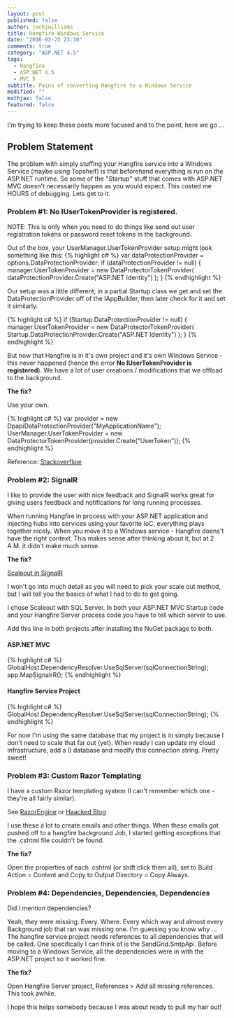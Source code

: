 ```yaml
---
layout: post
published: false
author: jackjwilliams
title: Hangfire Windows Service
date: "2016-02-25 23:30"
comments: true
category: "ASP.NET 4.5"
tags: 
  - Hangfire
  - ASP.NET 4.5
  - MVC 5
subtitle: Pains of converting Hangfire to a Windows Service
modified: ""
mathjax: false
featured: false
---
```



I'm trying to keep these posts more focused and to the point, here we go ...

## Problem Statement

The problem with simply stuffing your Hangfire service into a Windows Service (maybe using Topshelf) is that beforehand
everything is run on the ASP.NET runtime. So some of the "Startup" stuff that comes with ASP.NET MVC doesn't necessarily happen
as you would expect. This costed me HOURS of debugging. Lets get to it.

### Problem #1: No IUserTokenProvider is registered.

NOTE: This is only when you need to do things like send out user registration tokens or password reset tokens in the background.
 
Out of the box, your UserManager.UserTokenProvider setup might look something like this:
{% highlight c# %}
var dataProtectionProvider = options.DataProtectionProvider;
if (dataProtectionProvider != null)
{
    manager.UserTokenProvider = 
        new DataProtectorTokenProvider<ApplicationUser>(
            dataProtectionProvider.Create("ASP.NET Identity")
        );
}
{% endhighlight %}

Our setup was a little different, in a partial Startup class we get and set the DataProtectionProvider off of the IAppBuilder,
then later check for it and set it similarly.

{% highlight c# %}
if (Startup.DataProtectionProvider != null)
{
    manager.UserTokenProvider = 
        new DataProtectorTokenProvider<ApplicationUser>(
            Startup.DataProtectionProvider.Create("ASP.NET Identity")
        );
}
{% endhighlight %}

But now that Hangfire is in it's own project and it's own Windows Service - this never happened (hence the error **No IUserTokenProvider is registered**). We have a lot of user creations / modifications
that we offload to the background.

**The fix?**

Use your own.

{% highlight c# %}
var provider = new DpapiDataProtectionProvider("MyApplicationName");
UserManager.UserTokenProvider = new DataProtectorTokenProvider<ApplicationUser>(provider.Create("UserToken"));
{% endhighlight %}

Reference: [Stackoverflow](http://stackoverflow.com/questions/22629936/no-iusertokenprovider-is-registered)

### Problem #2: SignalR

I like to provide the user with nice feedback and SignalR works great for giving users feedback and notifications for long running processes.

When running Hangfire in process with your ASP.NET application and injecting hubs into services using your favorite IoC, everything plays 
together nicely. When you move it to a Windows service - Hangfire doens't have the right context. This makes sense after thinking about it,
but at 2 A.M. it didn't make much sense.

**The fix?**

[Scaleout in SignalR](http://www.asp.net/signalr/overview/performance/scaleout-in-signalr)

I won't go into much detail as you will need to pick your scale out method, but I will tell you the basics of what I had to do to get going.

I chose Scaleout with SQL Server. In both your ASP.NET MVC Startup code and your Hangfire Server process code you have to tell which server to use.

Add this line in both projects after installing the NuGet package to both.

#### ASP.NET MVC
{% highlight c# %}
GlobalHost.DependencyResolver.UseSqlServer(sqlConnectionString);
app.MapSignalrR();
{% endhighlight %}

#### Hangfire Service Project
{% highlight c# %}
GlobalHost.DependencyResolver.UseSqlServer(sqlConnectionString);
{% endhighlight %}

For now I'm using the same database that my project is in simply because I don't need to scale that far out (yet). When ready I 
can update my cloud infrastructure, add a  (I database and modify this connection string. Pretty sweet!


### Problem #3: Custom Razor Templating

I have a custom Razor templating system (I can't remember which one - they're all fairly similar).

See [RazorEngine](https://github.com/Antaris/RazorEngine) or [Haacked Blog](http://haacked.com/archive/2011/08/01/text-templating-using-razor-the-easy-way.aspx/)

I use these a lot to create emails and other things. When these emails got pushed off to a hangfire background Job, I started getting exceptions
that the .cshtml file couldn't be found. 

**The fix?**

Open the properties of each .cshtml (or shift click them all), set to Build Action = Content and Copy to Output Directory = Copy Always.

### Problem #4: Dependencies, Dependencies, Dependencies

Did I mention dependencies?

Yeah, they were missing. Every. Where. Every which way and almost every Background job that ran was missing one. I'm guessing you know why ...
The hangfire service project needs references to all dependencies that will be called. One specifically I can think of is the SendGrid.SmtpApi. Before moving
to a Windows Service, all the dependencies were in with the ASP.NET project so it worked fine.

**The fix?**

Open Hangfire Server project, References > Add all missing references. This took awhile.

I hope this helps somebody because I was about ready to pull my hair out!